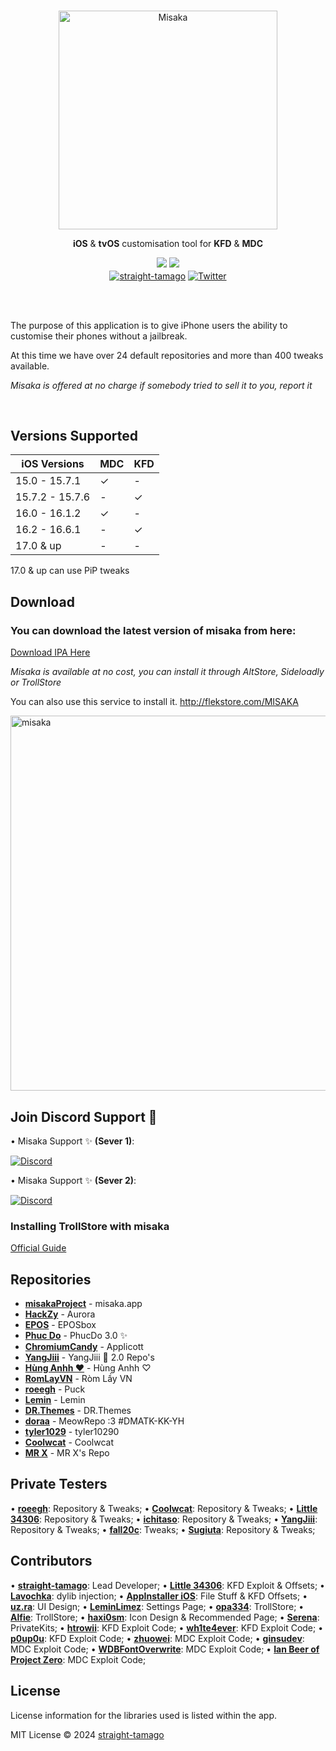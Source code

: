 <br>
<p align="center"><a href="https://github.com/straight-tamago/misaka" target="_blank">
<img src="https://cdn.discordapp.com/attachments/1180087812754788394/1196647185736020128/misaka-2-2_waifu2x_art_scan_noise3.png?ex=65b86389&is=65a5ee89&hm=20894ba74e3d0345970dfd7fe66851903c31d0ebecff269be4a99cf8a0825729" alt="Misaka" height="350" width="350"/>
</a></p>
<p align="center">
<b>iOS</b> & <b>tvOS</b> customisation tool for <b>KFD</b> & <b>MDC</b>
</p>

<p align="center">
<a href="https://github.com/straight-tamago/misaka/releases/latest"><img src="https://img.shields.io/github/v/release/straight-tamago/misaka?color=d774d5" /></a>
<a href="https://github.com/straight-tamago/misaka/releases"><img src="https://img.shields.io/github/downloads/straight-tamago/misaka/total?color=d774d5" /></a>
<br>
<a href='https://bento.me/straight-tamago'><img align='center' alt='straight-tamago' src='https://img.shields.io/twitter/follow/straight-tamago?color=36309d&label=straight-tamago&logo=TWITTER&logoColor=white&style=flat'></a>
<a href='https://x.com/little_34306'><img align='center' alt='Twitter' src='https://img.shields.io/twitter/follow/little_34306?color=36309d&label=little_34306&logo=TWITTER&logoColor=white&style=flat'></a>
</p>
<!-- 
<p align="center">
  <a href="">Video Preview</a> | <a href="">Documentation</a>
</p> -->

<br>
<br>


The purpose of this application is to give iPhone users the ability to customise their phones without a jailbreak.

At this time we have over 24 default repositories and more than 400 tweaks available.

*Misaka is offered at no charge if somebody tried to sell it to you, report it*

<br>

## Versions Supported
| iOS Versions | MDC | KFD |
| - | - | - |
| 15.0 - 15.7.1 | ✓ | - |
| 15.7.2 - 15.7.6 | - | ✓ |
| 16.0 - 16.1.2 | ✓ | - |
| 16.2 - 16.6.1 | - | ✓ |
| 17.0 & up | - | - |

17.0 & up can use PiP tweaks

## Download
<h3>You can download the latest version of misaka from here:</h3>

[Download IPA Here](https://github.com/straight-tamago/misaka/releases/latest)

*Misaka is available at no cost, you can install it through AltStore, Sideloadly or TrollStore*


You can also use this service to install it.
http://flekstore.com/MISAKA

<p align="left">
  <img src="https://media.discordapp.net/attachments/1157757093097521162/1181245992822128640/out.png" alt="misaka" width="MISAKA" height="600"/>
</p>

## Join Discord Support 🍉

• Misaka Support ✨ **(Sever 1)**:

<a href='https://discord.gg/KSExeZVAGX'><img align='center' alt='Discord' src='https://img.shields.io/discord/1156843198799421490?color=36309d&label=DISCORD&logo=discord&logoColor=white&style=for-the-badge'></a>

• Misaka Support ✨ **(Sever 2)**:

<a href='https://discord.gg/mVrPxY3X6W'><img align='center' alt='Discord' src='https://img.shields.io/discord/1074625970029477919?color=36309d&label=DISCORD&logo=discord&logoColor=white&style=for-the-badge'></a>

### Installing TrollStore with misaka

[Official Guide](https://ios.cfw.guide/installing-trollhelper-misaka/)


## Repositories

- [**misakaProject**](https://discord.gg/KSExeZVAGX) - misaka.app
- [**HackZy**](https://twitter.com/hackzy01) - Aurora
- [**EPOS**](https://twitter.com/RealEPOS) - EPOSbox
- [**Phuc Do**](https://twitter.com/dobabaophuc) - PhucDo 3.0 ✨
- [**ChromiumCandy**](https://twitter.com/ChromiumCandy) - Applicott
- [**YangJiii**](https://twitter.com/duongduong0908) - YangJiii 🍉 2.0 Repo's
- [**Hùng Anhh ❤️**](https://www.facebook.com/profile.php?id=100013250296791&mibextid=LQQJ4d) - Hùng Anhh ♡
- [**RomLayVN**](https://t.me/romlayvn) - Ròm Lầy VN
- [**roeegh**](https://twitter.com/roeegh) - Puck
- [**Lemin**](https://github.com/leminlimez) - Lemin
- [**DR.Themes**](https://x.com/UAE_AD1001) - DR.Themes
- [**doraa**](https://twitter.com/d0ra727) - MeowRepo :3 #DMATK-KK-YH
- [**tyler1029**](https://discord.gg/bbJAqj7np5) - tyler10290
- [**Coolwcat**](https://twitter.com/coolwcat) - Coolwcat
- [**MR X**](https://twitter.com/mattiaskl) - MR X's Repo

## Private Testers

• [**roeegh**](https://twitter.com/roeegh): Repository & Tweaks;
• [**Coolwcat**](https://twitter.com/coolwcat): Repository & Tweaks;
• [**Little 34306**](https://twitter.com/Little_34306): Repository & Tweaks;
• [**ichitaso**](https://twitter.com/ichitaso): Repository & Tweaks;
• [**YangJiii**](https://twitter.com/duongduong0908): Repository & Tweaks;
• [**fall20c**](https://twitter.com/fall20c): Tweaks;
• [**Sugiuta**](https://twitter.com/sugiuta): Repository & Tweaks;


## Contributors

• [**straight-tamago**](https://twitter.com/straight_tamago): Lead Developer;
• [**Little 34306**](https://twitter.com/Little_34306): KFD Exploit & Offsets;
• [**Lavochka**](https://twitter.com/lavochka04): dylib injection;
• [**AppInstaller iOS**](https://twitter.com/AppInstalleriOS): File Stuff & KFD Offsets;
• [**uz.ra**](https://twitter.com/ChromiumCandy): UI Design;
• [**LeminLimez**](https://twitter.com/LeminLimez): Settings Page;
• [**opa334**](https://x.com/opa334dev): TrollStore;
• [**Alfie**](https://github.com/alfiecg24): TrollStore;
• [**haxi0sm**](https://twitter.com/haxi0sm): Icon Design & Recommended Page;
• [**Serena**](https://twitter.com/CoreSerena): PrivateKits;
• [**htrowii**](https://twitter.com/htrowii): KFD Exploit Code;
• [**wh1te4ever**](https://twitter.com/wh1te4ever): KFD Exploit Code;
• [**p0up0u**](https://twitter.com/_p0up0u_): KFD Exploit Code;
• [**zhuowei**](https://twitter.com/zhuowei): MDC Exploit Code;
• [**ginsudev**](https://twitter.com/ginsudev): MDC Exploit Code;
• [**WDBFontOverwrite**](https://github.com/ginsudev/CVE-2022-46689): MDC Exploit Code;
• [**Ian Beer of Project Zero**](https://twitter.com/i41nbeer): MDC Exploit Code;


## License
License information for the libraries used is listed within the app.

MIT License © 2024 [straight-tamago](https://github.com/straight-tamago)
